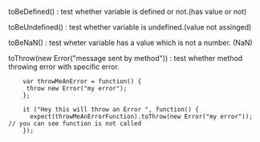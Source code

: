 toBeDefined() : test whether variable is defined or not.(has value or not)

toBeUndefined() : test whether variable is undefined.(value not assinged)

toBeNaN() : test wheter variable has a value which is not a number. (NaN)

toThrow(new Error("message sent by method")) : test whether method throwing error with specific error.

        var throwMeAnError = function() {   
         throw new Error("my error"); 
        }; 

        it ("Hey this will throw an Error ", function() { 
          expect(throwMeAnErrorFunction).toThrow(new Error("my error")); // you can see function is not called
        }); 
